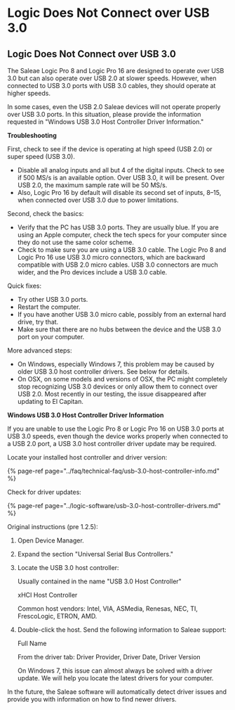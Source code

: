 # Logic Does Not Connect over USB 3.0

## Logic Does Not Connect over USB 3.0

The Saleae Logic Pro 8 and Logic Pro 16 are designed to operate over USB 3.0 but can also operate over USB 2.0 at slower speeds. However, when connected to USB 3.0 ports with USB 3.0 cables, they should operate at higher speeds.

In some cases, even the USB 2.0 Saleae devices will not operate properly over USB 3.0 ports. In this situation, please provide the information requested in "Windows USB 3.0 Host Controller Driver Information."

**Troubleshooting**

First, check to see if the device is operating at high speed \(USB 2.0\) or super speed \(USB 3.0\).

* Disable all analog inputs and all but 4 of the digital inputs. Check to see if 500 MS/s is an available option. Over USB 3.0, it will be present. Over USB 2.0, the maximum sample rate will be 50 MS/s.
* Also, Logic Pro 16 by default will disable its second set of inputs, 8–15, when connected over USB 3.0 due to power limitations.

Second, check the basics:

* Verify that the PC has USB 3.0 ports. They are usually blue. If you are using an Apple computer, check the tech specs for your computer since they do not use the same color scheme.
* Check to make sure you are using a USB 3.0 cable. The Logic Pro 8 and Logic Pro 16 use USB 3.0 micro connectors, which are backward compatible with USB 2.0 micro cables. USB 3.0 connectors are much wider, and the Pro devices include a USB 3.0 cable.

Quick fixes:

* Try other USB 3.0 ports.
* Restart the computer.
* If you have another USB 3.0 micro cable, possibly from an external hard drive, try that.
* Make sure that there are no hubs between the device and the USB 3.0 port on your computer.

More advanced steps:

* On Windows, especially Windows 7, this problem may be caused by older USB 3.0 host controller drivers. See below for details.
* On OSX, on some models and versions of OSX, the PC might completely stop recognizing USB 3.0 devices or only allow them to connect over USB 2.0. Most recently in our testing, the issue disappeared after updating to El Capitan.

**Windows USB 3.0 Host Controller Driver Information**

If you are unable to use the Logic Pro 8 or Logic Pro 16 on USB 3.0 ports at USB 3.0 speeds, even though the device works properly when connected to a USB 2.0 port, a USB 3.0 host controller driver update may be required.

Locate your installed host controller and driver version:

{% page-ref page="../faq/technical-faq/usb-3.0-host-controller-info.md" %}

Check for driver updates:

{% page-ref page="../logic-software/usb-3.0-host-controller-drivers.md" %}

Original instructions \(pre 1.2.5\):

1. Open Device Manager.
2. Expand the section "Universal Serial Bus Controllers."
3. Locate the USB 3.0 host controller:

    Usually contained in the name "USB 3.0 Host Controller"

    xHCI Host Controller

    Common host vendors: Intel, VIA, ASMedia, Renesas, NEC, TI, FrescoLogic, ETRON, AMD.

4. Double-click the host. Send the following information to Saleae support:

    Full Name

    From the driver tab: Driver Provider, Driver Date, Driver Version

    On Windows 7, this issue can almost always be solved with a driver update. We will help you locate the latest drivers for your computer.

In the future, the Saleae software will automatically detect driver issues and provide you with information on how to find newer drivers.

